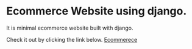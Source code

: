 # Ecommerce Website using django.

It is minimal ecommerce website built with django.

Check it out by clicking the link below.
[Ecommerece](http://ecommercewebapp.pythonanywhere.com/)
